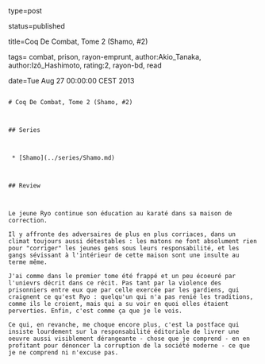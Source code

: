 type=post
status=published
title=Coq De Combat, Tome 2 (Shamo, #2)
tags= combat,  prison,  rayon-emprunt, author:Akio_Tanaka, author:Izô_Hashimoto, rating:2, rayon-bd, read
date=Tue Aug 27 00:00:00 CEST 2013
~~~~~~
# Coq De Combat, Tome 2 (Shamo, #2)

## Series

 * [Shamo](../series/Shamo.md)

## Review

Le jeune Ryo continue son éducation au karaté dans sa maison de correction.  
Il y affronte des adversaires de plus en plus corriaces, dans un climat toujours aussi détestables : les matons ne font absolument rien pour "corriger" les jeunes gens sous leurs responsabilité, et les gangs sévissant à l'intérieur de cette maison sont une insulte au terme même.  
J'ai comme dans le premier tome été frappé et un peu écoeuré par l'unievrs décrit dans ce récit. Pas tant par la violence des prisonniers entre eux que par celle exercée par les gardiens, qui craignent ce qu'est Ryo : quelqu'un qui n'a pas renié les traditions, comme ils le croient, mais qui a su voir en quoi elles étaient perverties. Enfin, c'est comme ça que je le vois.  
Ce qui, en revanche, me choque encore plus, c'est la postface qui insiste lourdement sur la responsabilité éditoriale de livrer une oeuvre aussi visiblement dérangeante - chose que je comprend - en en profitant pour dénoncer la corruption de la société moderne - ce que je ne comprend ni n'excuse pas.